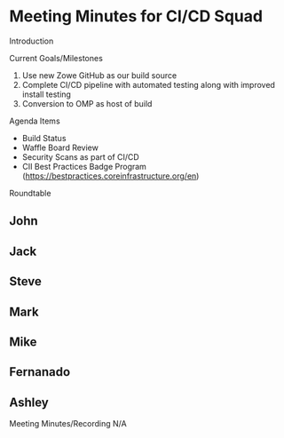 # Meeting Minutes for CI/CD Squad

Introduction

Current Goals/Milestones

1. Use new Zowe GitHub as our build source
2. Complete CI/CD pipeline with automated testing along with improved install testing
3. Conversion to OMP as host of build

Agenda Items

- Build Status
- Waffle Board Review
- Security Scans as part of CI/CD
- CII Best Practices Badge Program (https://bestpractices.coreinfrastructure.org/en)

Roundtable

John
-

Jack
-

Steve
-

Mark
-

Mike
-

Fernanado
-

Ashley
-

Meeting Minutes/Recording
N/A

